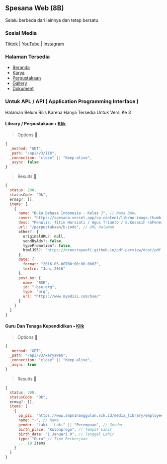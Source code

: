 ## Spesana Web (8B)
Selalu berbeda dari lainnya dan tetap bersatu

### Sosial Media
[Tiktok](https://www.tiktok.com/@spesana24b) | [YouTube]() | [Instagram](https://instagram.com/spesana24b/)
### Halaman Tersedia
- [Beranda](https://spesana.vercel.app/?utm_sc=readme.md)
- [Karya](https://spesana.vercel.app/karya?utm_sc=readme.md)
- [Perpustakaan](https://spesana.vercel.app/library?utm_sc=readme.md)
- [Gallery](https://spesana.vercel.app/gallery?utm_sc=readme.md)
- [Dokument](https://spesana.vercel.app/docs?utm_sc=readme.md)

### Untuk APL / API ( Application Programming Interface )
Halaman Belum Rilis Karena Hanya Tersedia Untuk Versi Ke 3

#### Library / Perpustakaan • [Klik](https://spna.vercel.app/api/v3/lib)

> Options 📌
```js
{
  _method: "GET",
  _path: "/api/v3/lib",
  _connection: "close" || "Keep-alive",
  _async: false
}
```
> Results 📝
```js
{
  status: 200,
  statusCode: "Ok",
  ermsg?: [],
  items: [
    {
      name: "Buku Bahasa Indonesia - Kelas 7", // Nama Buku
      cover: "https://spesana.vercel.app/sp-content/lib/no-image.thumb.jpg", // URL Foto Buku
      desc: "Penulis: Titik Harsiati / Agus Trianto / E.Kosasih \nPenerbit: Buku Sekolah Elektronik (BSE) \nISBN: 9786022829683 \nTerbit: Juni 1016 , 312 Halaman ...", // Deskripsi Pendek Tentang Buku
      url: "/perpustakaan/b-indo", // URL Halaman
      other?: {
        originalURL?: null,
        sendByAds?: false,
        typePromotion?: false,
        htmlJS5?: "https://ernestoyoofi.github.io/pdf-perview/dest/pdf.build.js"
      },
      date: {
        format: "2016-05-00T00:00:00.000Z",
        textrn: "Juni 2016"
      },
      post_by: {
        name: "BSE",
        id: "-bse-org",
        type: "org",
        url: "https://www.myedisi.com/bse/"
      }
    }
  ]
}
```
#### Guru Dan Tenaga Kependidikan • [Klik](http://spna.vercel.app/api/v3/karyawan)

> Options 📌
```js
{ 
  _method: "GET",
  _path: "/api/v3/karyawan",
  _connection: "close" || "Keep-alive",
  _async: true
}
```

> Results 📝
```js
{
  status: 200,
  statusCode: "Ok",
  ermsg?: [],
  items: [
    {
      pp_pic: "https://www.smpn1nanggulan.sch.id/media_library/employees/no-image.jpg", // URL Gambar Profile
      name: "-", // Nama
      gender: "Laki - Laki" || "Perempuan", // Gender
      birth_place: "Kulonprogo", // Tempat Lahir
      birth_date: "1 Januari 0", // Tanggal Lahir
      type: "Guru" // Tipe Perkerjaan
      ... 19 Items
    }
  ]
}
```
